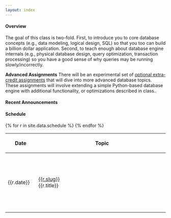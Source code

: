 ```yaml
---
layout: index
---
```


#### Overview

The goal of this class is two-fold. First, to introduce you to core database concepts (e.g., data modeling, logical design, SQL) so that you too can build a billion dollar application. Second, to teach enough about database engine internals (e.g., physical database design, query optimization, transaction processing) so you have a good sense of why queries may be running slowly/incorrectly.

**Advanced Assignments**  There will be an experimental set of [optional extra-credit assignments](./advanced) that will dive into more advanced database topics. These assignments will involve extending a simple Python-based database engine with additional functionality, or optimizations described in class..  


#### Recent Announcements


#### Schedule

<table class="table table-striped schedule">
  <thead>
  <tr>
    <th class="date" style="min-width: 5em;"> <p> <span>Date </span> </p> </th>
    <th style="min-width: 400px;"> <p> <span>Topic </span> </p> </th>
    <th style="min-width: 100px"> <p> <span>Readings </span> </p> </th>
    <th style="width: 100px;"> <p> <span>Assigned</span> </p> </th>
    <th style="width: 200px;"> <p> <span>Due</span> </p> </th>
  </tr>
  </thead>
{% for r in site.data.schedule %}
  <tr style="background-color: {{r.color}};">
    <td class="date">{{r.date}}</td>
    <td class="slug"><a href="{{r.link}}">{{r.slug}}</a><br/>{{r.title}}</td>
    <td class="readings">{{r.readings | safe}}</td>
    <td>{% if r.ashow == "1" %} {{r.assigned | safe}} {% endif %}</td>
    <td>{% if r.dshow == "1" %} {{r.due | safe}} {% endif %}</td>
  </tr>
{% endfor %}
</table>
